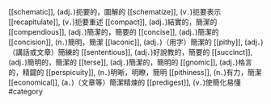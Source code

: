 [[schematic]], (adj．)扼要的，圖解的 
[[schematize]], (v．)扼要表示 
[[recapitulate]], (v．)扼要重述 
[[compact]], (adj．)結實的，簡潔的 
[[compendious]], (adj．)簡潔的，簡要的 
[[concise]], (adj．)簡潔的 
[[concision]], (n．)簡明，簡潔 
[[laconic]], (adj．)（用字）簡潔的 
[[pithy]], (adj．)（講話或文章）簡練的 
[[sententious]], (adj．)好說教的，簡要的 
[[succinct]], (adj．)簡明的，簡潔的 
[[terse]], (adj．)簡潔的，簡明的 
[[gnomic]], (adj．)格言的，精闢的 
[[perspicuity]], (n．)明晰，明瞭，簡明 
[[pithiness]], (n．)有力，簡潔 
[[economical]], (a．)（文章等）簡潔精煉的 
[[predigest]], (v．)使簡化易懂 
#category
